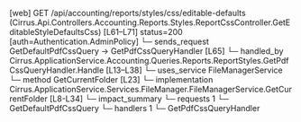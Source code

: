 [web] GET /api/accounting/reports/styles/css/editable-defaults  (Cirrus.Api.Controllers.Accounting.Reports.Styles.ReportCssController.GetEditableStyleDefaultsCss)  [L61–L71] status=200 [auth=Authentication.AdminPolicy]
  └─ sends_request GetDefaultPdfCssQuery -> GetPdfCssQueryHandler [L65]
    └─ handled_by Cirrus.ApplicationService.Accounting.Queries.Reports.ReportStyles.GetPdfCssQueryHandler.Handle [L13–L38]
      └─ uses_service FileManagerService
        └─ method GetCurrentFolder [L23]
          └─ implementation Cirrus.ApplicationService.Services.FileManager.FileManagerService.GetCurrentFolder [L8-L34]
  └─ impact_summary
    └─ requests 1
      └─ GetDefaultPdfCssQuery
    └─ handlers 1
      └─ GetPdfCssQueryHandler


